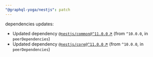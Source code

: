 ```yaml
---
"@graphql-yoga/nestjs": patch
---
```

dependencies updates:
  - Updated dependency [`@nestjs/common@^11.0.0` ↗︎](https://www.npmjs.com/package/@nestjs/common/v/11.0.0) (from `^10.0.0`, in `peerDependencies`)
  - Updated dependency [`@nestjs/core@^11.0.0` ↗︎](https://www.npmjs.com/package/@nestjs/core/v/11.0.0) (from `^10.0.0`, in `peerDependencies`)

